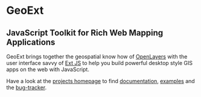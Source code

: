 # GeoExt

## JavaScript Toolkit for Rich Web Mapping Applications

GeoExt brings together the geospatial know how of 
[OpenLayers](http://openlayers.org) with the user interface savvy of 
[Ext JS](http://www.sencha.com/products/js/) to help you build powerful desktop 
style GIS apps on the web with JavaScript.

Have a look at the [projects homepage](http://geoext.org/) to find 
[documentation](http://geoext.org/docs.html), 
[examples](http://geoext.org/examples.html#examples) and the 
[bug-tracker](http://trac.geoext.org/).


